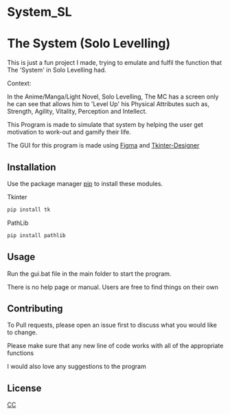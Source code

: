# System_SL

# The System (Solo Levelling)
This is just a fun project I made, trying to emulate and fulfil the function that The 'System' in Solo Levelling had.

Context:

In the Anime/Manga/Light Novel, Solo Levelling, The MC has a screen only he can see that allows him to 'Level Up' his Physical Attributes such as, Strength, Agility, Vitality, Perception and Intellect. 

This Program is made to simulate that system by helping the user get motivation to work-out and gamify their life.

The GUI for this program is made using [Figma](https://www.figma.com/) and [Tkinter-Designer](https://github.com/ParthJadhav/Tkinter-Designer/tree/master) 

## Installation

Use the package manager [pip](https://pip.pypa.io/en/stable/) to install these modules.

Tkinter

```bash
pip install tk
```
PathLib

```bash
pip install pathlib
```


## Usage

Run the gui.bat file in the main folder to start the program.

There is no help page or manual. Users are free to find things on their own


## Contributing

To Pull requests, please open an issue first
to discuss what you would like to change.

Please make sure that any new line of code works with all of the appropriate functions

I would also love any suggestions to the program

## License

[CC](https://github.com/santisoler/cc-licenses)
